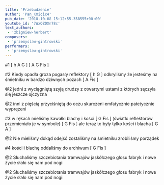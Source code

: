 ```yaml
---
title: 'Przebudzenie'
author: 'Pan_Kmicic4'
pub_date: '2018-10-08 15:12:55.358555+00:00'
youtube_id: '7WxQZDXn78c'
text_authors:
 - 'zbigniew-herbert'
composers:
 - 'przemyslaw-gintrowski'
performers:
 - 'przemyslaw-gintrowski'
---
```


#1
[ h A G ]
[ A G Fis ]

#2
Kiedy opadła groza pogasły reflektory [ h G ]
odkryliśmy że jesteśmy na śmietniku w bardzo dziwnych pozach [ A Fis ]

@2
jedni z wyciągniętą szyją drudzy z otwartymi ustami
 z których sączyła się jeszcze ojczyzna

@2
inni z pięścią przyciśniętą do oczu
skurczeni emfatycznie patetycznie wyprężeni

#3
w rękach mieliśmy kawałki blachy i kości [ G Fis ]
(światło reflektorów przemieniało je w symbole) [ G Fis ]
ale teraz to były tylko kości i blacha [ G A ]

@2
Nie mieliśmy dokąd odejść zostaliśmy na śmietniku
zrobiliśmy porządek

#4
kości i blachę oddaliśmy do archiwum [ G Fis ]

@2
Słuchaliśmy szczebiotania tramwajów jaskółczego głosu fabryk
i nowe życie słało się nam pod nogi

@2
Słuchaliśmy szczebiotania tramwajów jaskółczego głosu fabryk
i nowe życie słało się nam pod nogi